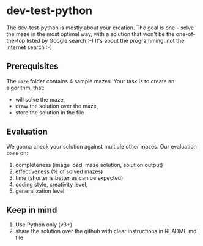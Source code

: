 # dev-test-python

The dev-test-python is mostly about your creation. The goal is one - solve the maze in the most optimal way, with a solution that
won't be the one-of-the-top listed by Google search :-) It's about the programming, not the internet search :-)

## Prerequisites

The ``maze`` folder contains 4 sample mazes. Your task is to create an algorithm, that:

* will solve the maze,
* draw the solution over the maze,
* store the solution in the file 

## Evaluation

We gonna check your solution against multiple other mazes. Our evaluation base on:

1. completeness (image load, maze solution, solution output)
2. effectiveness (% of solved mazes)
3. time (shorter is better as can be expected)
4. coding style, creativity level,
5. generalization level 


## Keep in mind

1. Use Python only (v3+)
2. share the solution over the github with clear instructions in README.md file

